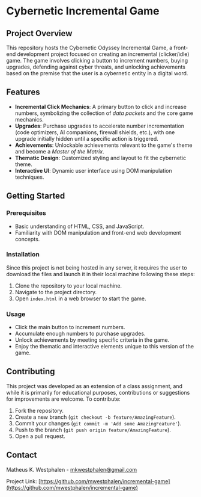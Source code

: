 # Cybernetic Incremental Game 

## Project Overview

This repository hosts the Cybernetic Odyssey Incremental Game, a front-end development project focused on creating an incremental (clicker/idle) game. The game involves clicking a button to increment numbers, buying upgrades, defending against cyber threats, and unlocking achievements based on the premise that the user is a cybernetic entity in a digital word.

## Features

- **Incremental Click Mechanics**: A primary button to click and increase numbers, symbolizing the collection of *data packets* and the core game mechanics.
- **Upgrades**: Purchase upgrades to accelerate number incrementation (code optimizers, AI companions, firewall shields, etc.), with one upgrade initially hidden until a specific action is triggered.
- **Achievements**: Unlockable achievements relevant to the game's theme and become a *Master of the Matrix*.
- **Thematic Design**: Customized styling and layout to fit the cybernetic theme.
- **Interactive UI**: Dynamic user interface using DOM manipulation techniques.

## Getting Started

### Prerequisites

- Basic understanding of HTML, CSS, and JavaScript.
- Familiarity with DOM manipulation and front-end web development concepts.

### Installation

Since this project is not being hosted in any server, it requires the user to download the files and launch it in their local machine following these steps:

1. Clone the repository to your local machine.
2. Navigate to the project directory.
3. Open `index.html` in a web browser to start the game.

### Usage

- Click the main button to increment numbers.
- Accumulate enough numbers to purchase upgrades.
- Unlock achievements by meeting specific criteria in the game.
- Enjoy the thematic and interactive elements unique to this version of the game.

## Contributing

This project was developed as an extension of a class assignment, and while it is primarily for educational purposes, contributions or suggestions for improvements are welcome. To contribute:
1. Fork the repository.
2. Create a new branch (`git checkout -b feature/AmazingFeature`).
3. Commit your changes (`git commit -m 'Add some AmazingFeature'`).
4. Push to the branch (`git push origin feature/AmazingFeature`).
5. Open a pull request.

## Contact
Matheus K. Westphalen - mkwestphalen@gmail.com

Project Link: [https://github.com/mwestphalen/incremental-game](https://github.com/mwestphalen/incremental-game)
